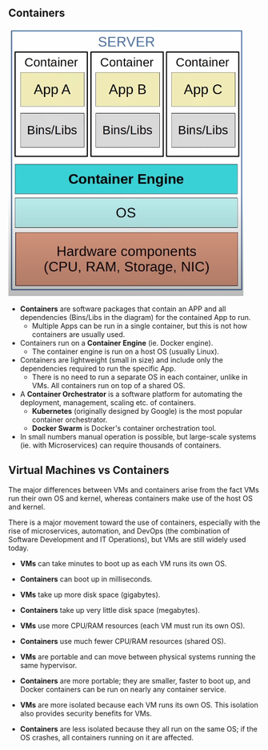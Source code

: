 ## Containers
![Containers](./img4/containers.png)
* **Containers** are software packages that contain an APP and all dependencies (Bins/Libs in the diagram) for the contained App to run. 
	* Multiple Apps can be run in a single container, but this is not how containers are usually used.
* Containers run on a **Container Engine** (ie. Docker engine).
	* The container engine is run on a host OS (usually Linux).
* Containers are lightweight (small in size) and include only the dependencies required to run the specific App.
	* There is no need to run a separate OS in each container, unlike in VMs. All containers run on top of a shared OS.
* A **Container Orchestrator** is a software platform for automating the deployment, management, scaling etc. of containers.
	* **Kubernetes** (originally designed by Google) is the most popular container orchestrator.
	* **Docker Swarm** is Docker's container orchestration tool.
* In small numbers manual operation is possible, but large-scale systems (ie. with Microservices) can require thousands of containers.
## Virtual Machines vs Containers
The major differences between VMs and containers arise from the fact VMs run their own OS and kernel, whereas containers make use of the host OS and kernel.

There is a major movement toward the use of containers, especially with the rise of microservices, automation, and DevOps (the combination of Software Development and IT Operations), but VMs are still widely used today.

* **VMs** can take minutes to boot up as each VM runs its own OS.
* **Containers** can boot up in milliseconds.

* **VMs** take up more disk space (gigabytes).
* **Containers** take up very little disk space (megabytes).

* **VMs** use more CPU/RAM resources (each VM must run its own OS).
* **Containers** use much fewer CPU/RAM resources (shared OS).

* **VMs** are portable and can move between physical systems running the same hypervisor.
* **Containers** are more portable; they are smaller, faster to boot up, and Docker containers can be run on nearly any container service.

* **VMs** are more isolated because each VM runs its own OS. This isolation also provides security benefits for VMs.
* **Containers** are less isolated because they all run on the same OS; if the OS crashes, all containers running on it are affected.